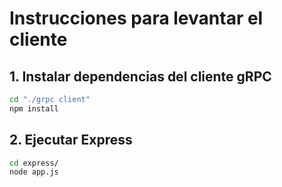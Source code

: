 # Instrucciones para levantar el cliente

## 1. Instalar dependencias del cliente gRPC
```bash
cd "./grpc client"
npm install
```

## 2. Ejecutar Express
```bash
cd express/
node app.js
```

